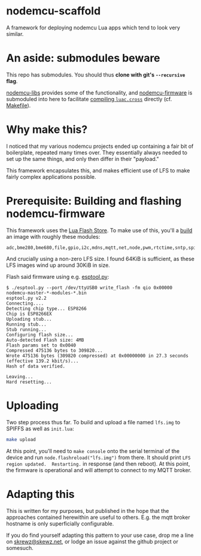 # nodemcu-scaffold

A framework for deploying nodemcu Lua apps which tend to look very similar.

# An aside: submodules beware

This repo has submodules. You should thus **clone with git's `--recursive` flag**.

[nodemcu-libs](https://github.com/skrewz/nodemcu-libs) provides some of the functionality, and [nodemcu-firmware](https://github.com/nodemcu/nodemcu-firmware) is submoduled into here to facilitate [compiling `luac.cross`](https://nodemcu.readthedocs.io/en/master/lfs/#using-lfs) directly (cf. [Makefile](Makefile)).

# Why make this?

I noticed that my various nodemcu projects ended up containing a fair bit of boilerplate, repeated many times over. They essentially always needed to set up the same things, and only then differ in their "payload."

This framework encapsulates this, and makes efficient use of LFS to make fairly complex applications possible.


# Prerequisite: Building and flashing nodemcu-firmware

This framework uses the [Lua Flash Store](https://nodemcu.readthedocs.io/en/master/lfs/). To make use of this, you'll a [build](http://nodemcu-build.com/) an image with roughly these modules:

```
adc,bme280,bme680,file,gpio,i2c,mdns,mqtt,net,node,pwm,rtctime,sntp,spi,tmr,uart,wifi,tls
```

And crucially using a non-zero LFS size. I found 64KiB is sufficient, as these LFS images wind up around 30KiB in size.

Flash said firmware using e.g. [esptool.py](https://github.com/themadinventor/esptool):

```
$ ./esptool.py --port /dev/ttyUSB0 write_flash -fm qio 0x00000  nodemcu-master-*-modules-*.bin
esptool.py v2.2
Connecting....
Detecting chip type... ESP8266
Chip is ESP8266EX
Uploading stub...
Running stub...
Stub running...
Configuring flash size...
Auto-detected Flash size: 4MB
Flash params set to 0x0040
Compressed 475136 bytes to 309820...
Wrote 475136 bytes (309820 compressed) at 0x00000000 in 27.3 seconds (effective 139.2 kbit/s)...
Hash of data verified.

Leaving...
Hard resetting...
```

# Uploading

Two step process thus far. To build and upload a file named `lfs.img` to SPIFFS as well as `init.lua`:

```sh
make upload
```

At this point, you'll need to `make console` onto the serial terminal of the device and run `node.flashreload("lfs.img")` from there. It should print `LFS region updated.  Restarting.` in response (and then reboot). At this point, the firmware is operational and will attempt to connect to my MQTT broker.


# Adapting this

This is written for my purposes, but published in the hope that the approaches contained herewithin are useful to others. E.g. the mqtt broker hostname is only superficially configurable.

If you do find yourself adapting this pattern to your use case, drop me a line on [skrewz@skewz.net](mailto:skrewz@skrewz.net), or lodge an issue against the github project or somesuch.
